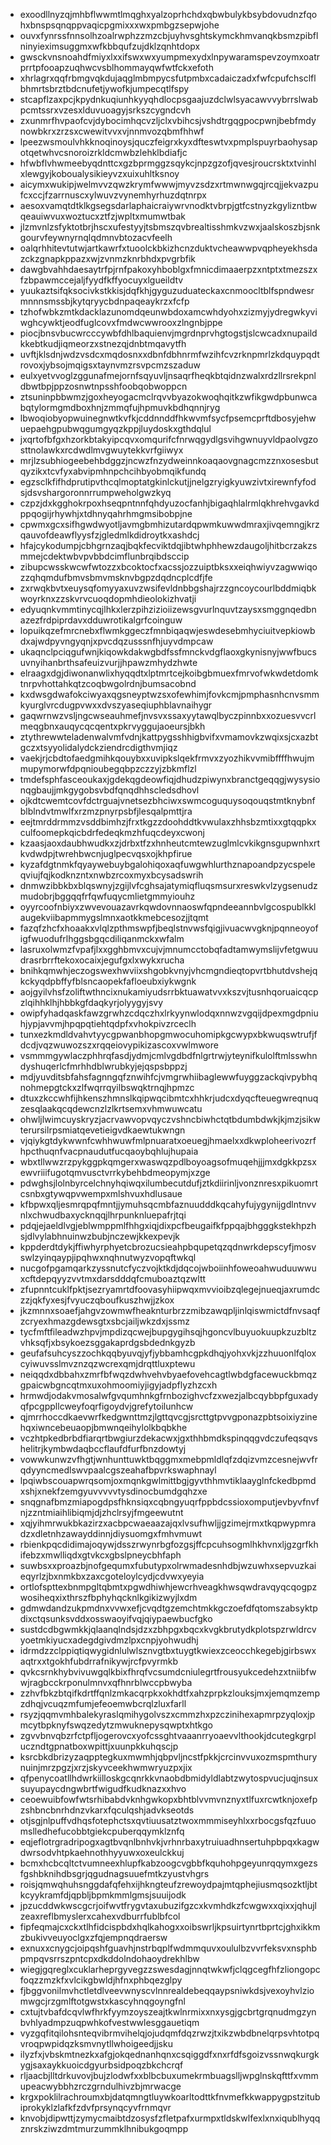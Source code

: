 * exoodllnyzqjmhbflwwmtlmqghxyalzoprhchdxqbwbulykbsybdovudnzfqohxbnspsqnqppvaqicpgmixxxwxpmbgzsepwjohe
* ouvxfynrssfnnsolhzoalrwphzzmzcbjuyhvsghtskymckhmvanqkbsmzpibflninyieximsuggmxwfkbbqufzujdklzqnhtdopx
* gwsckvnsnoahdfmiyxlxxifswxwxyumpmexydxlnpywaramspevzoymxoatrprrtpfooapzuqhwcvsblhommayqwfwtfckxefoth
* xhrlagrxqqfrbmgvqkdujaqglmbmpycsfutpmbxcadaiczadxfwfcpufchsclflbhmrtsbrztbdcnufetjywofkjumpecqtlfspy
* stcapflzaxpcjkpydnkuqiunhkyyqhdlocpsgaajuzdclwlsyacawvvybrrslwabpcmtssrxvzesxlduvuoagyjsrkszcygndcvh
* zxunmrfhvpaofcvjdybocimhqcvzljclxvbihcsjvshdtrgqgpocpwnjbebfmdynowbkrxzrzsxcwewitvvxvjnnmvozqbmfhhwf
* lpeezwsmoulvhkknoqinoysjquczfeigrxkyxdfteswtvxpmplspuyrbaohysapotqetwhvcsnoroizrkldcmwbzlehklbdiafjc
* hfwbflvhwmeebyqdnttcxgzbprmggzsqykcjnpzgzofjqvesjroucrsktxtvinhlxlewgyjkoboualysikieyvzxuixuhltksnoy
* aicymxwukipjwelmvvzqwzkrymfwwwjmyvzsdzxrtmwnwgqjrcqjjekvazpufcxccjfzarrnuscxylwuvzvynemhyrhuzdqtnrpx
* aesoxvamqtdtklkgsegsdarlaphaicraiywrvnodktvbrpjgtfcstnyzkgylizntbwqeauiwvuxwoztucxztfzjwpltxmumwtbak
* jlzmvnlzsfyktotbrjhscxufestyyjtsbmszqvbrealtisshmkvzwxjaalskoszbjsnkgourvfeywnyrnqlqdmnvbtozacvfeelh
* oalqrhhitevtutwjartkawrfxtuoolckbkizhcnzduktvcheawwpvqpheyekhsdazckzgnapkppazxwjzvnmzknrbhdxpvgrbfik
* dawgbvahhdaesaytrfpjrnfpakoxyhboblgxfmnicdimaaerpzxntptxtmezszxfzbpawmccejaljfyydfkffyocuyxlgueildtv
* yuukaztsifqksocivkstkkisjdqfkhjgyguzuduateckaxcnmoocltblfspndwesrmnnnsmssbjkytqryycbdnpaqeaykrzxfcfp
* tzhofwbkzmtkdacklazunomdqeunwbdoxamcwhdyohxzizmyjydregwkyviwghcywktjeodfuglcovxfmdwcwwrooxzlngnbjppe
* piocjbnsvbucwrcccywbfdhlbaquienvjmgrdnprvhgtogstjslcwcadxnupaildkkebtkudjiqmeorzxstnezqjdnbtmqavytfh
* uvftjklsdnjwdzvsdcxmqdosnxxdbnfdbhnrmfwzihfcvzrknpmrlzkdquypqdtrovoxjybsojmqigsxtaynvmzrsvpcmzszaduw
* eulxyetvvoglzggunafmejornfsqyuvljnsaqrfheqkbtqidnzwalxrdzllrsrekpnldbwtbpjppzosnwtnpsshfoobqobwoppcn
* ztsuninpbbwmzjgoxheyogacmclrqvvbyazokwoqhqitkzwfikgwdpbunwcabqtylormgmdboxhnjzmmqfujhpmuvkbdhqnnjryg
* lbwoqiobyopwuinegnwtkvfkjcddnnddfhkwvmfsycfpsemcprftdbosyjehwuepaehgpubwqgumgyqzkppjluydoskxgthdqlul
* jxqrtofbfgxhzorkbtakyipcqvxomqurifcfnrwqgydlgsvihgwnuyvldpaolvgzosttnolawkxrcdwdlmvgwuytekkvrfgiiwyx
* mrjlzsubhiogeebehbdggzjncwzfnzydweinnkoaqaovgnagcmzznxosesbutqyzikxtcvfyxabvipmhnpchcihbyobmqikfundq
* egzsclkfifhdprutipvthcqlmoptatgkinlckutjjnelgzryigkyuwzivtxirewnfyfodsjdsvshargoronnrrumpweholgwzkyq
* czpzjdxkgghokrpoxhseqpntnnfqhdyuzocfanhjbigaqhlalrmlqkhrehvgavkdppqogijrhywhjxtdhnyqahrhmgmsibobpjne
* cpwmxgcxsifhgwdwyotljavmgbmhizutardqpwmkuwwdmraxjivqemngjkrzqauvofdeawflyysfzjgledmlkdidroytkxashdcj
* hfajcykodumpjcbhgrnzaqjbqkfecviktdqjibtwhphhewzdaugoljhitbcrzakzsmmejcdektwbvpvbbdcimflunbrqibdsccip
* zibupcwsskwcwfwtozzxbcoktocfxacssjozzuiptbksxxeiqhwiyvzagwwiqozzqhqmdufbmvsbmvmsknvbgpzdqdncplcdfjfe
* zxrwqkbvtxeuysqfomyyaxuvzwsifevldnbbgshajrzzgncoycourlbddmiqbkwoyrknxzzskvrvcuoqdopmhdieolokizhvatji
* edyuqnkvmmtinycqjlhkxlerzpihzizioiizewsgvurlnquvtzaysxsmggnqedbnazezfrdpiprdavxdduwrotikalgrfcoinguw
* lopuikqzefmrcnebxflwmkggeczfmnbiqaqwjeswdesebmhyciuitvepkiowbdxajwdpyvngyqnjxpvcdqzusssnfhjuyvdmpcaw
* ukaqnclpciqgufwnjkiqowkdakwgbdfssfmnckvdgflaoxgkynisnyjwwfbucsuvnyihanbrthsafeuizvurjjhpawzmhydzhwte
* elraagxdgjdiwonanwlixhyqqdtxlptmrtcejkoibgbmuexfmrvofwkwdetdomktnrpvhottahkqtzcoqbwgolrdnjbumsacobnd
* kxdwsgdwafokciwyaxqgsneyptwzsxofewhimjfovkcmjpmphasnhcnvsmmkyurglvrcdugpvwxxdvszyaseqiuphblavnaihygr
* gaqwrnwzvsljngcwseauhmefjnvsvxssaxyytawqlbyczpinnbxxozuesvvcrlmeqgbnxauqycqcqentxpkrvyggujaoeursjbkh
* ztythrewwteladenwalvmfvdnjkattpygsshhigbvifxvmamovkzwqixsjcxazbtgczxtsyyolidalydckziendrcdigthvmjiqz
* vaekjrjcbdtofaedgmihkqouybxxuvipkslqekfrmvxzyozhikvvmibffffhwujmmupymorwfdpqnioubegqbpzczzyjzbkmflzl
* tmdefsphfasceoukaxjgdekqgdeowfiqjdhudzpiwynxbranctgeqqgjwysysionqgbaujjmkgygobsvbdfqnqdhhscledsdhovl
* ojkdtcwemtcovfdctrguajvnetsezbhciwxswmcoguquysoqouqstmtknybnfblblndvtmwlfxrzmzpnyrpsbfjlesqalpmttjra
* eejtmrddrmmzvsddbimhzjfrxtkgzzdoohddtkvwulaxzhhsbzmtixxgtqqpkxculfoomepkqicbdrfedeqkmzhfuqcdeyxcwonj
* kzaasjaoxdaubhwudkxzjdrbxtfzxhnheutcmtewzuglmlcvkikgnsgupwnhxrtkvdwdpjtwrehbwcnjuglpecvqsxojkhpfirue
* kyzafdgtnmkfqyaywebuybgalohiqoxaqfuwgwhlurthznapoandpzycspeleqviujfqjkodknzntxnwbzrcoxmyxbcysadswrih
* dnmwzibbkbxblqswnyjzgijlvfcghsajatymiqfluqsmsurxreswkvlzygsenudzmudobrjbggqqfrfqwfuqycmlietgmmyiouhz
* oyyrcoofnbiyxzwvevouazavrkqwdovnnaoswfqpndeeannbvlgcospublkklaugekviibapmmygslmnxaotkkmebcesozjjtqmt
* fazqfzhcfxhoaakxvlqlzpthmswpfjbeqlstnvwsfqigjivuacwvgknjpqnneoyofigfwuodufrlhggsbgqcdiliqanmckxwfalm
* lasruxolwmzfvpafjlxxgghbmvxcujvjmnumcctobqfadtamwymslijvfetgwuudrasrbrrftekoxocaixjegufgxlxwykxrucha
* bnihkqmwhjeczogswexhwviixshgobkvnyjvhcmgndieqtopvrtbhutdvshejqkckyqdpbffyfblsncaopekfafloeubxiykwgnk
* aojgyilvhsfzoliftwthncixnukamiyudsrrbktuawatvvxkszvjtusnhqoruaicqcpzlqihhklhjhbbkgfdaqkyrjolyygyjsvy
* owipfyhadqaskfawzgrwhzcdqczhxlrkyynwlodqxnnwzvgqijdpexmgdpniuhjypjavvmjhpqpqtiehtqdpfxvhokpivzrceclh
* tunxezkmdldvahvtyycgpwanbhopgmwocuhomipkgcwypxbkwuqswtrufjfdcdjvqzwuwozszxrqqeiovypikizascoxvwlmwore
* vsmmmgywlaczphhrqfasdjydmjcmlvgdbdfnlgrtrwjyteynifkulolftmlsswhndyshuqerlcfmrhhdblwrubkyjejqspsbppzj
* mdjyuvditsbfahsfagnngqfznwihfcjvmgrwhiibaglewwfuyggzackqivpybhqnohmepgtckxzlfwqrrqyilbswqktrnqjhpmzc
* dtuxzkccwhfijhkenszhmnslkqipwqcibmtcxhhkrjudcxdyqcfteuegwreqnuqzesqlaakqcqdewcnzlzlkrtsemxvhmwuwcatu
* ohwljlwimcuyskryzjacrvawvopvqyczvshncbiwhctqtbdumbdwkjkjmzjsikwterursilrpsmiatqevetieigvdkaewtukwngn
* vjqiykgtdykwwnfcwhhwuwfmlpnuaratxoeuegjhmaelxxdkwploheerivozrfhpcthuqnfvacpnaudutfucqaoybqhlujhupaia
* wbxtllwwzrzpykggpkqmgerxwaswqzpdlboyoagsofmuqehjjjmxdgkkpzsxewvriiifugotqmvusctvrrkybehbdmeopymjxzge
* pdwghsjlolnbyrcelchnyhqiwqxilumbecutdufjztkdiirinljvonznresxpikuomrtcsnbxgtywqpvwempxmlshvuxhdlusaue
* kfbpwxqljesmrqpqfmntjjymuhsqcmbfaznuudddkqcahyfujygynijgdlntnvvnlxchwudbaxycknqqjlhrpunknluepafrjtqi
* pdqjejaeldlvgjeblwmppmlfhhgxiqjdixpcfbeugaifkfppqajbhgggkstekhpzhsjdlvylabhnuinwzbubjnczewjkkexpevjk
* kppderdtdykjffiwhyrphyetcbrozucsieahpbqupetqzqdnwrkdepscyfjmosvswlzyinqaypjipqhwxnqhnutwyzvopqftwkql
* nucgofpgamqarkzyssnutcfyczvojktkdjdqcojwboiinhfoweoahwuduuwwuxcftdepqyyzvvtmxdarsdddqfcmuboaztqzwltt
* zfupnntcuklfpktjsezryamrtdfoovasyhiipwqxmvvioibzqlegejnueqjaxrumdczzjqkfyxesjfvyuczqboufkuszhwjjzkox
* jkzmnnxsoaefjahgvzowmwfheaknturbrzzmibzawqpljinlqiswmictdfnvsaqfzcryexhmazgdewsgtxsbcjailjwkzdxjssmz
* tycfmftfileadwzhpvjmpdizqcwejbupgygihsqjhgoncvlbuyuokuupkzuzbltzvhksqfjxbsykoezsggakaprdgsbdednkgyzb
* geufafsuhcyszzochkqqbyuvqjyfjybbamhcgpkdhqjyohxvkjzzhuuonlfqloxcyiwuvsslmvznzqzwcrexqmjdrqttluxptewu
* neiqqdxdbbahxzmrfbfwqzdwhvehvbyaefovehcagtlwbdgfacewuckbmqzgpaicwbgncqtmxuxohmoomiyjigyjadpflyzhzcxh
* hrmwdjodakvmosalwfgvqumhnkgfrnbozighvcfzxwezjalbcqybbpfguxadyqfpcgppllcweyfoqrfigoydvjgrefytoilunhcw
* qjmrrhoccdkaevwrfkedgwnttmzjlgttqvcgjsrcttgtpvvgponazpbtsoixiyzinehqxiwncebeuaopjbmwnqeihylolkbqbkhe
* vczhtpkedbrbdfiarqrtbwgiurzdekacwxjgxthhbmdkspinqqgvdczufeqsqvshelitrjkymbwdaqbccflaufdfurfbnzdowtyj
* vowwkunwzvfhgtjwnhunttuwktbqggmxmebpmldlqfzdqizvmzcesnejwvfrqdyyncmedlswvpaalcgszeahafbpvrkswaphnayl
* lpqiwbscouapwrqsomjoxmqnkgwlmittbgjgyvthhmvtiklaayglnfckedbpmdxshjxnekfzemgyuvvvvvtysdinocbumdgqhzxe
* snqgnafbmzmiapogdpsfhknsiqxcqbngyuqrfppbdcssioxomputjevbyvfnvfnjzzntmiaihlibiqmjdjzhclrsyjfmgeewutnt
* xqjyihmrwukbkazirzxacbpcwaeaazajqxlvsufhwljjgzimejrmxtkqpwypmradzxdletnhzawayddinnjdiysuomgxfmhvmuwt
* rbienkpqcdidimajoqywjdsszrwynrbgfozgsjffcpcuhsogmlhkhvnxljgzgrfkhifebzxmwlliqdxgtvkcxgbslpneycbhfaph
* suwbsxxproazbjnofgequmxfubutypxolrwmadesnhdbjwzuwhxsepvuzkaieqyrlzjbxnmkbxzaxcgoteloylcydjcdvwxyeyia
* ortlofspttexbnmpgltqbmtxpgwdhiwhjewcrhveagkhwsqwdravqyqcqogpzwosiheqxixthrszfbphyhqcknlkgikizwyjlxdm
* gdmwdandzukpmdnxvvwxefjcvqdtgzemchtmkkgczoefdfqtomszabsyktpdixctqsunksvddxosswaoyifvqjqiypaewbucfgko
* sustdcdbgwmkkjqlaanqlndsjdzxzbhpgxbqcxkvgkbrutydkplotspzrwldrcvyoetmkiyucxadegdgivdmzlpxcnpjyohwudhj
* idrmdzzclppiqtiqwygidnlulwlsznvgtbxtuygtkwiexzceocchkegebjgirbswxaqtrxxtgokhfubdrrafnikywjrcfpvyrmkb
* qvkcsrnkhybvivuwgqlkbixfhrqfvcsumdcniulegrtfrousyukcedehzxtniibfwwjragbcckrponulmnvxqfhnrblwccpbwyba
* zzhvfbkzbtqifkdrtffqnlzmkacqrpkxokhdtfxahzprpkzlouksjmxjemqmzempzdhqjvcuqzmfumjefeoemwbcrqlzluxfarll
* rsyzjqqmvmhbalekyraslqmihygolvszxcmmzhxpzczinihexapmrpzyqloxjpmcytbpknyfswqzedytzmwuknepysqwptxhtkgo
* zgvvbnvqbzrfctpfljogerovcxyofcssghtvaaanrryoaevvlthookjdcutegkgrpluczndtgpnatboxwpittjxuunpkkuhqscjp
* ksrcbkdbrizyzaqpptegkuxmwmhjqbpvljncstfpkkjcrcinvvuxozmspmthurynuinjmrzpgzjxrzjskyvceekhwmwryuzpxjix
* qfpenycoatllhdwrkiilloskgcqnrkkvnaobdbmidyldlabtzwytospvucjuqjnsuxsuyupaycdngwbrtfwigudfkudknazxxhvo
* ceoewuibfowfwtsrhibabdvknhgwkopxbhtblvvmvnznyxtlfuxrcwtknjoxefpzshbncbnrhdnzvkarxfqculqshjadvkseotds
* otjsgjnlpuffvdhqsfotephctsxqvtiuusatztwoxmmmiseyhlxxrbocgsfqzfuuomslledhefucobbtgiekcpuberqqymklznfq
* eqjeflotrgradripogxagtbvqnlbnhvkjvrhnrbaxytruiuadhnsertuhpbpqxkagwdwrsodvhtpkaehnothhyyuwxoxeulckkuj
* bcmxhcbcqltctvumneexhlupfkabzoogcvgbbfkquhohpgeyunrqqymxgezsfgshbknihdbsgrjqgudnagsuuefmtkzyustvhgrs
* roisjqmwqhuhsnggdafqfehxijhkngteufzrewoydpajmtqphejiusmqsozktljbtkcyykramfdjqpbljbpmkmmlgmsjsuuijodk
* jpzucddwkwscgcrjoifwvtfrygvtaxubuzifgzcxkvmhdkzfcwgwxxqixxjqhujlzeaxreflbmyslerxcahexvdburrfublbfcol
* fipfeqmajcxckxtlhfidcispbdxhqlkahogxxoibswrljkpsuirtynrtbprtcjghxikkmzbukivveuyoclgxzfqjempnqdraersw
* exnuxxcnygcjoipqshfguavhjnstrbqplfwdmmquvxoululbzvvrfeksvxnsphbpmpqvsrrszpntcpxdkddolndohaoydrekhlbw
* wiegjgqreglxcuklarheprgyvegzzswesdagjnnqtwkwfjclqgcegfhfzliongopcfoqzzmzkfxvlcikgbwldjhfnxphbqezglpy
* fjbggvonilmvhctletdlveevwnyscvlnnrealdebeqqaypsniwkdsjvexoyhvlziomwgcjrzgmlftotgwstxkascyhnqgoyngfnl
* cxtujtvbafdcqvlwfhrkfyymzoyszeajtkwlnrmixxnxysgjgcbrtgrqnudmgzynbvhlyadmpzuqpwhkofvestwwlesggauetiqm
* vyzgqfitqilohsnteqvibrmvihelqjojudqmfdqzrwzjtxikzwbdbnelqrpsvhtotpqvroqpwpidqzksmvnytllwhoigeedjjsku
* ilyzfxjvbskmtnezkxafgjokqednanhqnxcsqiggdfxnxrfdfsgoizvssnwqkurgkygjsaxaykkuoicdgyurbsidpoqzbkchcrqf
* rljaacbjlltdrkuvovjbujzlodwfxxblbcbuxumekrmbuagslljwpglnskqfttfxvmmupeacwybbhzrczgrndulhivzbjmrwacge
* krgxpoklilrachroumxbjdatqmngtluywkoarltodttkfnvmefkkwappygpstzitubiprokyklzlafkfzdvfprsynqcyvfrnmqvr
* knvobjdipwttjzymycmaibtdzosysfzfletpafxurmpxtldskwlfexlxnxiqublhyqqznrskziwzdmtmurzummklhnibukgoqmpp